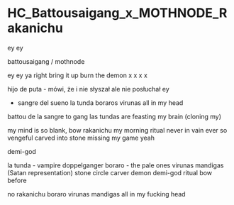 # HC_Battousaigang_x_MOTHNODE_Rakanichu

ey ey

battousaigang / mothnode

ey ey 
ya
right
bring it up
burn the demon
x
x
x
x

hijo de puta - mówi, że i nie słyszał 
ale nie posłuchał ey
- sangre del sueno
la tunda boraros virunas
all in my head

battou de la sangre to gang
las tundas are feasting my brain (cloning my)

my mind is so blank, bow rakanichu
my morning ritual never in vain
ever so vengeful
carved into stone
missing my game yeah

demi-god


la tunda - vampire doppelganger
boraro - the pale ones
virunas mandigas (Satan representation)
stone circle
carver
demon
demi-god
ritual
bow before


no rakanichu
boraro
virunas mandigas
all in my fucking head
